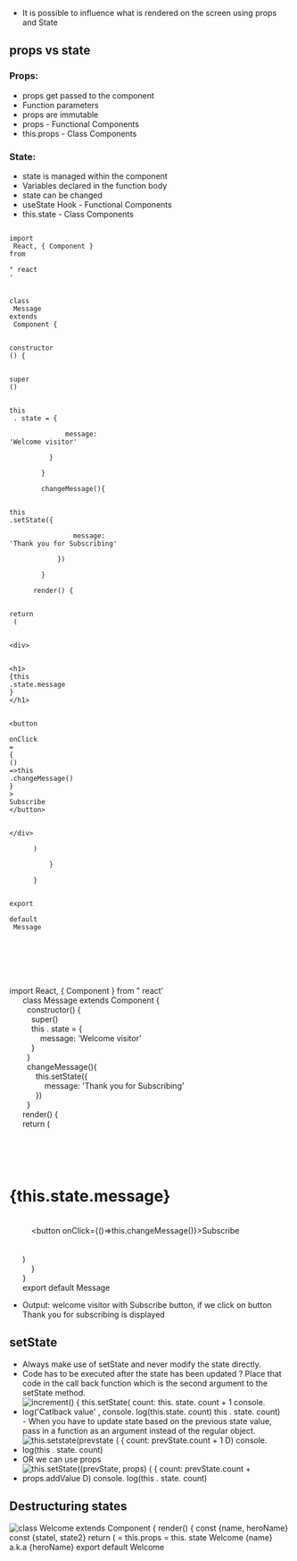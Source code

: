 - It is possible to influence what is rendered on the screen using props and State  
## props vs state
 
### Props:

- props get passed to the component
- Function parameters
- props are immutable
- props - Functional Components
- this.props - Class Components  
### State:
- state is managed within the component
- Variables declared in the function body
- state can be changed
- useState Hook - Functional Components
- this.state - Class Components
 
```
      
import
 React, { Component } 
from
 
" react
'

      
class
 Message 
extends
 Component {

        
constructor
() {

          
super
()

          
this
 . state = {

              message: 
'Welcome visitor'

          }

        }

        changeMessage(){

            
this
.setState({

                message: 
'Thank you for Subscribing'

            })

        }

      render() {

      
return
 (

          
<div>

          
<h1>
{this
.state.message
}
</h1>

          
<button
 
onClick
=
{
()
=>this
.changeMessage()
}
>
Subscribe
</button>

          
</div>

      )

          }

      }

      
export
 
default
 Message







```

import React, { Component } from " react'  
      class Message extends Component {  
        constructor() {  
          super()  
          this . state = {  
              message: 'Welcome visitor'  
          }  
        }  
        changeMessage(){  
            this.setState({  
                message: 'Thank you for Subscribing'  
            })  
        }  
      render() {  
      return (  
          <div>  
          <h1>{this.state.message}</h1>  
          <button onClick={()=>this.changeMessage()}>Subscribe</button>  
          </div>  
      )  
          }  
      }  
      export default Message
 
- Output: welcome visitor with Subscribe button, if we click on button Thank you for subscribing is displayed
 
## setState
 
- Always make use of setState and never modify the state directly.
- Code has to be executed after the state has been updated ? Place that code in the call back function which is the second argument to the setState method.
- ![increment() { this.setState( count: this. state. count + 1 console. log('Catlback value' , console. log(this.state. count) this . state. count) ](Exported%20image%2020250408214120-0.png) - When you have to update state based on the previous state value, pass in a function as an argument instead of the regular object.
- ![this.setstate(prevstate ( { count: prevState.count + 1 D) console. log(this . state. count) ](Exported%20image%2020250408214123-1.png)
- OR we can use props
- ![this.setState((prevState, props) ( { count: prevState.count + props.addValue D) console. log(this . state. count) ](Exported%20image%2020250408214131-2.png)
   

## Destructuring states
 ![class Welcome extends Component { render() { const {name, heroName} const {statel, state2} return ( <hl> = this.props = this. state Welcome {name} a.k.a {heroName} </hl> export default Welcome ](Exported%20image%2020250408214133-3.png)
